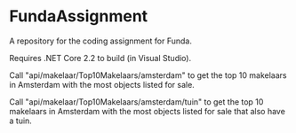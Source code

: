 # FundaAssignment
A repository for the coding assignment for Funda.

Requires .NET Core 2.2 to build (in Visual Studio).

Call "api/makelaar/Top10Makelaars/amsterdam" to get the top 10 makelaars in Amsterdam with the most objects listed for sale.

Call "api/makelaar/Top10Makelaars/amsterdam/tuin" to get the top 10 makelaars in Amsterdam with the most objects listed for sale that also have a tuin.


